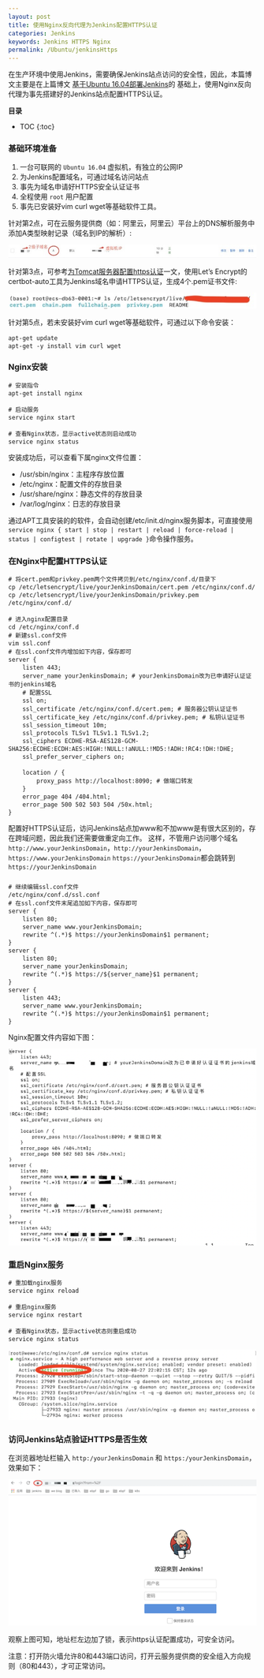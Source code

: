 ```yaml
---
layout: post
title: 使用Nginx反向代理为Jenkins配置HTTPS认证
categories: Jenkins
keywords: Jenkins HTTPS Nginx
permalink: /Ubuntu/jenkinsHttps
---
```



在生产环境中使用Jenkins，需要确保Jenkins站点访问的安全性，因此，本篇博文主要是在上篇博文
[基于Ubuntu 16.04部署Jenkins](https://we.wewelove.cn/Ubuntu/jenkinsDeploy)的
基础上，使用Nginx反向代理为事先搭建好的Jenkins站点配置HTTPS认证。


**目录**

* TOC
{:toc}

### 基础环境准备
1. 一台可联网的 `Ubuntu 16.04` 虚拟机，有独立的公网IP
2. 为Jenkins配置域名，可通过域名访问站点
3. 事先为域名申请好HTTPS安全认证证书
4. 全程使用 `root` 用户配置
5. 事先已安装好vim curl wget等基础软件工具。

针对第2点，可在云服务提供商（如：阿里云，阿里云）平台上的DNS解析服务中添加A类型映射记录（域名到IP的解析）:

![Jenkins域名解析](/images/posts/jenkins/jenkins_dns.jpg "Jenkins域名解析")

针对第3点，可参考[为Tomcat服务器配置https认证](https://we.wewelove.cn/Ubuntu/tomcatHttps)一文，使用Let’s Encrypt的
certbot-auto工具为Jenkins域名申请HTTPS认证，生成4个.pem证书文件:

![Jenkins认证证书](/images/posts/jenkins/jenkins_pem.jpeg "Jenkins认证证书")

针对第5点，若未安装好vim curl wget等基础软件，可通过以下命令安装：

```shell
apt-get update
apt-get -y install vim curl wget
```


### Nginx安装

```
# 安装指令
apt-get install nginx

# 启动服务
service nginx start

# 查看Nginx状态，显示active状态则启动成功
service nginx status
```

安装成功后，可以查看下属nginx文件位置：
- /usr/sbin/nginx：主程序存放位置
- /etc/nginx：配置文件的存放目录
- /usr/share/nginx：静态文件的存放目录
- /var/log/nginx：日志的存放目录
      
通过APT工具安装的的软件，会自动创建/etc/init.d/nginx服务脚本，可直接使用`service nginx { start | stop | restart | reload | force-reload | status | configtest | rotate | upgrade }`命令操作服务。
  

### 在Nginx中配置HTTPS认证

```
# 将cert.pem和privkey.pem两个文件拷贝到/etc/nginx/conf.d/目录下
cp /etc/letsencrypt/live/yourJenkinsDomain/cert.pem /etc/nginx/conf.d/
cp /etc/letsencrypt/live/yourJenkinsDomain/privkey.pem /etc/nginx/conf.d/

# 进入nginx配置目录
cd /etc/nginx/conf.d
# 新建ssl.conf文件
vim ssl.conf
# 在ssl.conf文件内增加如下内容，保存即可
server {
    listen 443;
    server_name yourJenkinsDomain; # yourJenkinsDomain改为已申请好认证证书的jenkins域名
    # 配置SSL
    ssl on;
    ssl_certificate /etc/nginx/conf.d/cert.pem; # 服务器公钥认证证书
    ssl_certificate_key /etc/nginx/conf.d/privkey.pem; # 私钥认证证书
    ssl_session_timeout 10m;
    ssl_protocols TLSv1 TLSv1.1 TLSv1.2;
    ssl_ciphers ECDHE-RSA-AES128-GCM-SHA256:ECDHE:ECDH:AES:HIGH:!NULL:!aNULL:!MD5:!ADH:!RC4:!DH:!DHE;
    ssl_prefer_server_ciphers on;

    location / {
        proxy_pass http://localhost:8090; # 做端口转发
    }
    error_page 404 /404.html;
    error_page 500 502 503 504 /50x.html;
}
```

配置好HTTPS认证后，访问Jenkins站点加www和不加www是有很大区别的，存在跨域问题，因此我们还需要做重定向工作。
这样，不管用户访问哪个域名`http://www.yourJenkinsDomain`，`http://yourJenkinsDomain`，`https://www.yourJenkinsDomain`
`https://yourJenkinsDomain`都会跳转到`https://yourJenkinsDomain`

### 

```
# 继续编辑ssl.conf文件
/etc/nginx/conf.d/ssl.conf
# 在ssl.conf文件末尾追加如下内容，保存即可
server {
    listen 80;
    server_name www.yourJenkinsDomain;
    rewrite ^(.*)$ https://yourJenkinsDomain$1 permanent; 
}
server {
    listen 80;
    server_name yourJenkinsDomain;
    rewrite ^(.*)$ https://${server_name}$1 permanent; 
}
server {
    listen 443;
    server_name www.yourJenkinsDomain;
    rewrite ^(.*)$ https://yourJenkinsDomain$1 permanent; 
}
```

Nginx配置文件内容如下图：

![Nginx配置文件](/images/posts/jenkins/nginx_https_conf.png "Nginx配置文件")

### 重启Nginx服务

```
# 重加载nginx服务
service nginx reload

# 重启nginx服务
service nginx restart

# 查看Nginx状态，显示active状态则重启成功
service nginx status
```

![查看Nginx状态](/images/posts/jenkins/nginx_status.png "查看Nginx状态")


### 访问Jenkins站点验证HTTPS是否生效

在浏览器地址栏输入 `http:/yourJenkinsDomain` 和 `https:/yourJenkinsDomain`，效果如下：

![Jenkins认证页面](/images/posts/jenkins/jenkins_https_page.png "Jenkins认证页面")

观察上图可知，地址栏左边加了锁，表示https认证配置成功，可安全访问。

注意：打开防火墙允许80和443端口访问，打开云服务提供商的安全组入方向规则（80和443），才可正常访问。
